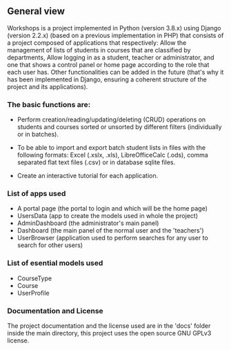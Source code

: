 ## General view

Workshops is a project implemented in Python (version 3.8.x) using Django (version 2.2.x) (based on a previous implementation in PHP) that consists of a project composed of applications that respectively: Allow the management of lists of students in courses that are classified by departments, Allow logging in as a student, teacher or administrator, and one that shows a control panel or home page according to the role that each user has. Other functionalities can be added in the future (that's why it has been implemented in Django, ensuring a coherent structure of the project and its applications).

### The basic functions are:

- Perform creation/reading/updating/deleting (CRUD) operations on students and courses sorted or unsorted by different filters (individually or in batches).

- To be able to import and export batch student lists in files with the following formats: Excel (.xslx, .xls), LibreOfficeCalc (.ods), comma separated flat text files (.csv) or in database sqlite files.

- Create an interactive tutorial for each application.

### List of apps used

- A portal page (the portal to login and which will be the home page)
- UsersData (app to create the models used in whole the project)      
- AdminDashboard (the administrator's main panel)                     
- Dashboard (the main panel of the normal user and the 'teachers')    
- UserBrowser (application used to perform searches for any
user to search for other users)                                       

### List of esential models used

- CourseType  
- Course      
- UserProfile

### Documentation and License

The project documentation and the license used are in the 'docs' folder inside the main directory, this project uses the open source GNU GPLv3 license.
